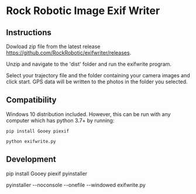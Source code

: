 # Rock Robotic Image Exif Writer

## Instructions

Dowload zip file from the latest release https://github.com/RockRobotic/exifwriter/releases.

Unzip and navigate to the 'dist' folder and run the exifwrite program.

Select your trajectory file and the folder containing your camera images and click start. GPS data will be written to the photos in the folder you selected.

## Compatibility

Windows 10 distribution included. However, this can be run with any computer which has python 3.7+ by running:

`pip install Gooey piexif`

`python exifwrite.py`

## Development

pip install Gooey piexif pyinstaller

pyinstaller --noconsole --onefile --windowed exifwrite.py